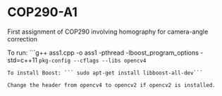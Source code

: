 # COP290-A1
First assignment of COP290 involving homography for camera-angle correction

To run: ```g++ ass1.cpp -o ass1 -pthread -lboost_program_options -std=c++11 `pkg-config --cflags --libs opencv4`
 ```
To install Boost: ``` sudo apt-get install libboost-all-dev```

Change the header from opencv4 to opencv2 if opencv2 is installed.
